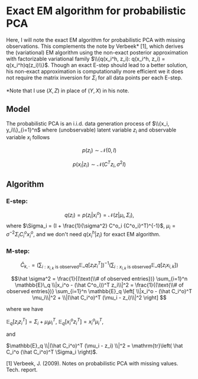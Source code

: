 # Exact EM algorithm for probabilistic PCA


Here, I will note the exact EM algorithm for probabilistic PCA with missing observations. This complements the note by Verbeek* [1], which derives the (variational) EM algorithm using the non-exact posterior approximation with factorizable variational family $\\{q(x_i^h, z_i): q(x_i^h, z_i) = q(x_i^h)q(z_i)\\}$. Though an exact E-step should lead to a better solution, his non-exact approximation is computationally more efficient we it does not require the matrix inversion for $\Sigma_i$ for all data points per each E-step.

*Note that I use $(X, Z)$ in place of $(Y, X)$ in his note.


## Model

The probabilistic PCA is an i.i.d. data generation process of $\\{x_i, y_i\\}_{i=1}^n$ where (unobservable) latent variable $z_i$ and observable variable $x_i$ follows

$$p(z_i) \sim \mathcal{N}(0, I)$$

$$p(x_i|z_i) \sim \mathcal{N}(C^T z_i, \sigma^2 I)$$


## Algorithm

### E-step:

$$q(z_i) = p(z_i|x^o_i) = \mathcal{N}(z| \mu_i, \Sigma_i),$$
where
$\Sigma_i = (I + \frac{1}{\sigma^2} C^o_i {C^o_i}^T)^{-1}$,
$\mu_i = \sigma^{-2} \Sigma_i C_i^o x^o_i$,
and we don't need $q(x_i^h|z_i)$ for exact EM algorithm. 

### M-step:

$$\hat C_{k, \cdot} = 
\left(\sum_{i: x_{i, k}\text{ is observed}} \mathbb{E}\_q [z_iz_i^T] \right)^{-1}
\left(\sum_{i: x_{i, k}\text{ is observed}} \mathbb{E}\_q [z_i x_{i,k}] \right) 
$$

$$\hat \sigma^2
= \frac{1}{(\text{\\# of observed entries})} \sum_{i=1}^n \mathbb{E}\_q \\|x_i^o - (\hat C^o_i))^T z_i\\|^2 
= \frac{1}{(\text{\\# of observed entries})} \sum_{i=1}^n \mathbb{E}_q \left[
    \\|x_i^o - (\hat C_i^o)^T \mu_i\\|^2
    + \\|(\hat C_i^o)^T (\mu_i -  z_i)\\|^2
\right]
$$

where we have

$\mathbb{E}_q[z_i z_i^T] = \Sigma_i + \mu_i \mu_i^T$, 
$\mathbb{E}_q[x_i^o z_i^T] = x_i^o \mu_i^T$,

and 

$\mathbb{E}_q \\|(\hat C_i^o)^T (\mu_i -  z_i) \\|^2 
= \mathrm{tr}\left( \hat C_i^o (\hat C_i^o)^T \Sigma_i \right)$.


[1] Verbeek, J. (2009). Notes on probabilistic PCA with missing values. Tech. report.
